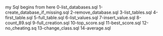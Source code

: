 my Sql begins from here
0-list_databases.sql
1-create_database_if_missing.sql
2-remove_database.sql
3-list_tables.sql
4-first_table.sql
5-full_table.sql
6-list_values.sql
7-insert_value.sql
8-count_89.sql
9-full_creation.sql
10-top_score.sql
11-best_score.sql
12-no_cheating.sq
13-change_class.sql
14-average.sql


